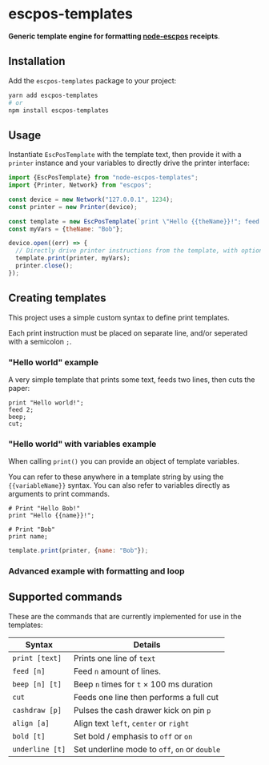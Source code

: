 # escpos-templates

**Generic template engine for formatting [node-escpos](https://github.com/song940/node-escpos) receipts**.

## Installation

Add the `escpos-templates` package to your project:

```bash
yarn add escpos-templates
# or
npm install escpos-templates
```

## Usage

Instantiate `EscPosTemplate` with the template text, then provide it with a `printer` instance and your variables to
directly drive the printer interface:

```javascript
import {EscPosTemplate} from "node-escpos-templates";
import {Printer, Network} from "escpos";

const device = new Network("127.0.0.1", 1234);
const printer = new Printer(device);

const template = new EscPosTemplate(`print \"Hello {{theName}}!"; feed 2; cut;`);
const myVars = {theName: "Bob"};

device.open((err) => {
  // Directly drive printer instructions from the template, with optional variables
  template.print(printer, myVars);
  printer.close();
});
```

## Creating templates

This project uses a simple custom syntax to define print templates.

Each print instruction must be placed on separate line, and/or seperated with a semicolon `;`.

### "Hello world" example

A very simple template that prints some text, feeds two lines, then cuts the paper:

```
print "Hello world!";
feed 2;
beep;
cut;
```

### "Hello world" with variables example

When calling `print()` you can provide an object of template variables.

You can refer to these anywhere in a template string by using the `{{variableName}}` syntax. You can also refer to
variables directly as arguments to print commands.

```
# Print "Hello Bob!"
print "Hello {{name}}!";

# Print "Bob" 
print name;
```

```javascript
template.print(printer, {name: "Bob"});
```

### Advanced example with formatting and loop


## Supported commands

These are the commands that are currently implemented for use in the templates:

| Syntax          | Details                                       |
|-----------------|-----------------------------------------------|
| `print [text]`  | Prints one line of `text`                     |
| `feed [n]`      | Feed `n` amount of lines.                     |
| `beep [n] [t]`  | Beep `n` times for `t` × 100 ms duration      |
| `cut`           | Feeds one line then performs a full cut       |
| `cashdraw [p]`  | Pulses the cash drawer kick on pin `p`        | 
| `align [a]`     | Align text `left`, `center` or `right`        | 
| `bold [t]`      | Set bold / emphasis to `off` or `on`          | 
| `underline [t]` | Set underline mode to `off`, `on` or `double` | 
